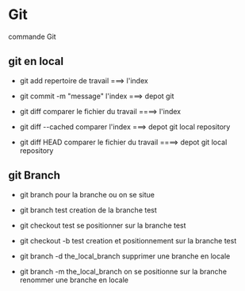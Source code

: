 # Git
commande Git 

## git en local

* git add   <ficher>      repertoire de travail  ===>  l'index 

* git commit -m "message"     l'index  ===>   depot git

* git diff              comparer le fichier du travail   ====>    l'index 

* git diff --cached      comparer l'index   ===>   depot git local repository

* git diff HEAD         comparer  le fichier du travail    ====>  depot git local repository


## git Branch

* git branch     pour la branche ou on se situe 

* git branch test     creation  de la branche test 

* git checkout test    se positionner sur  la branche test 

* git checkout -b test   creation et positionnement sur la branche test 

* git branch -d the_local_branch     supprimer une branche en locale

* git branch -m the_local_branch     on se positionne sur la branche renommer une branche en locale
